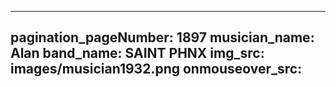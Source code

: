 ------
pagination_pageNumber: 1897
musician_name: Alan
band_name: SAINT PHNX
img_src: images/musician1932.png
onmouseover_src: 
------